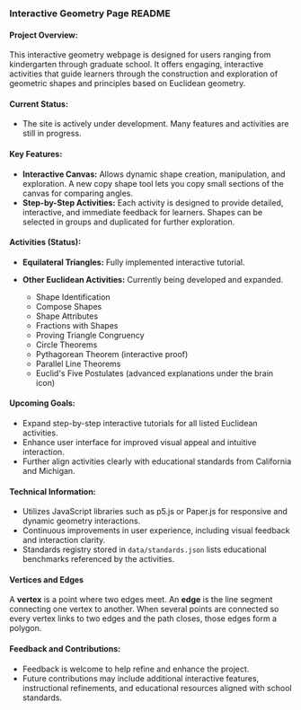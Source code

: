 ### Interactive Geometry Page README

#### Project Overview:

This interactive geometry webpage is designed for users ranging from kindergarten through graduate school. It offers engaging, interactive activities that guide learners through the construction and exploration of geometric shapes and principles based on Euclidean geometry.

#### Current Status:

* The site is actively under development. Many features and activities are still in progress.

#### Key Features:

* **Interactive Canvas:** Allows dynamic shape creation, manipulation, and exploration. A new copy shape tool lets you copy small sections of the canvas for comparing angles.
* **Step-by-Step Activities:** Each activity is designed to provide detailed, interactive, and immediate feedback for learners. Shapes can be selected in groups and duplicated for further exploration.

#### Activities (Status):

* **Equilateral Triangles:** Fully implemented interactive tutorial.
* **Other Euclidean Activities:** Currently being developed and expanded.

  * Shape Identification
  * Compose Shapes
  * Shape Attributes
  * Fractions with Shapes
  * Proving Triangle Congruency
  * Circle Theorems
  * Pythagorean Theorem (interactive proof)
  * Parallel Line Theorems
  * Euclid's Five Postulates (advanced explanations under the brain icon)

#### Upcoming Goals:

* Expand step-by-step interactive tutorials for all listed Euclidean activities.
* Enhance user interface for improved visual appeal and intuitive interaction.
* Further align activities clearly with educational standards from California and Michigan.

#### Technical Information:

* Utilizes JavaScript libraries such as p5.js or Paper.js for responsive and dynamic geometry interactions.
* Continuous improvements in user experience, including visual feedback and interaction clarity.
* Standards registry stored in `data/standards.json` lists educational benchmarks referenced by the activities.

#### Vertices and Edges

A **vertex** is a point where two edges meet. An **edge** is the line segment connecting one vertex to another. When several points are connected so every vertex links to two edges and the path closes, those edges form a polygon.

#### Feedback and Contributions:

* Feedback is welcome to help refine and enhance the project.
* Future contributions may include additional interactive features, instructional refinements, and educational resources aligned with school standards.
